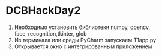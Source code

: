 # DCBHackDay2
1. Необходимо установить библиотеки numpy, opencv, face_recognition,tkinter, glob
2. Из терминала или среды PyCharm запускаем T1app.py
3. Открывается окно с интегрированным приложением
